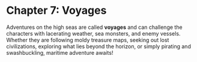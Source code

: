 # Chapter 7: Voyages

Adventures on the high seas are called **voyages** and can challenge the characters with lacerating weather, sea monsters, and enemy vessels. Whether they are following moldy treasure maps, seeking out lost civilizations, exploring what lies beyond the horizon, or simply pirating and swashbuckling, maritime adventure awaits!
